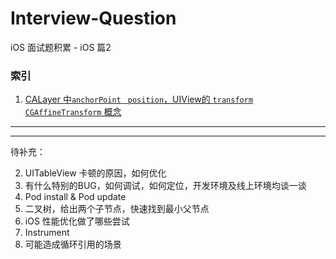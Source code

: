 # Interview-Question

iOS 面试题积累 - iOS 篇2

### 索引

1. [CALayer 中`anchorPoint` ` position`，UIView的 `transform` `CGAffineTransform` 概念](./interview-questions.md#1-calayer-中anchorpoint--positionuiview的-transform-cgaffinetransform-概念)

------





--------



待补充：

2. UITableView 卡顿的原因，如何优化
3. 有什么特别的BUG，如何调试，如何定位，开发环境及线上环境均谈一谈
4. Pod install & Pod update
5. 二叉树，给出两个子节点，快速找到最小父节点
6. iOS 性能优化做了哪些尝试
7. Instrument
8. 可能造成循环引用的场景